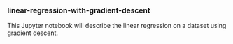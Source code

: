 ### linear-regression-with-gradient-descent

This Jupyter notebook will describe the linear regression on a dataset using gradient descent.
